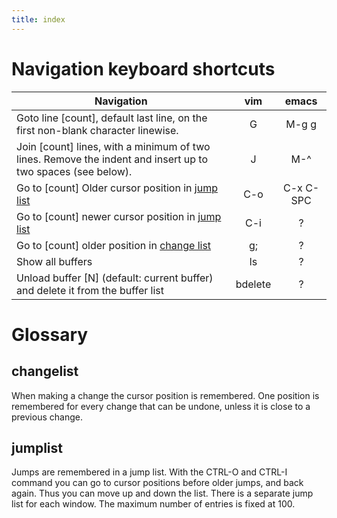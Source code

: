 ```yaml
---
title: index
---
```


# Navigation keyboard shortcuts

| Navigation | vim   | emacs |
| ---------- | :---: | :---: |
| Goto line [count], default last line, on the first non-blank character linewise. | G | M-g g |
| Join [count] lines, with a minimum of two lines. Remove the indent and insert up to two spaces (see below). | J | M-^ |
| Go to [count] Older cursor position in [jump list](#jumplist) | C-o | C-x C-SPC |
| Go to [count] newer cursor position in [jump list](#jumplist) | C-i | ? |
| Go to [count] older position in [change list](#changelist) | g; | ? |
| Show all buffers | ls | ? |
| Unload buffer [N] (default: current buffer) and delete it from the buffer list | bdelete | ? |

# Glossary

## changelist

When making a change the cursor position is remembered.  One position is
remembered for every change that can be undone, unless it is close to a
previous change.

## jumplist

Jumps are remembered in a jump list.  With the CTRL-O and CTRL-I command you
can go to cursor positions before older jumps, and back again.  Thus you can
move up and down the list.  There is a separate jump list for each window. The
maximum number of entries is fixed at 100.
